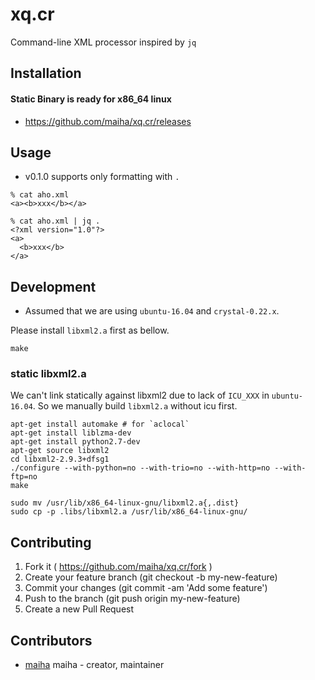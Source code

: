 # xq.cr

Command-line XML processor inspired by `jq`

## Installation

#### Static Binary is ready for x86_64 linux
- https://github.com/maiha/xq.cr/releases

## Usage

- v0.1.0 supports only formatting with `.`

```shell
% cat aho.xml
<a><b>xxx</b></a>

% cat aho.xml | jq .
<?xml version="1.0"?>
<a>
  <b>xxx</b>
</a>
```

## Development

- Assumed that we are using `ubuntu-16.04` and `crystal-0.22.x`.

Please install `libxml2.a` first as bellow.

```shell
make
```

### static libxml2.a

We can't link statically against libxml2 due to lack of `ICU_XXX` in `ubuntu-16.04`.
So we manually build `libxml2.a` without icu first.

```
apt-get install automake # for `aclocal`
apt-get install liblzma-dev
apt-get install python2.7-dev
apt-get source libxml2
cd libxml2-2.9.3+dfsg1
./configure --with-python=no --with-trio=no --with-http=no --with-ftp=no
make

sudo mv /usr/lib/x86_64-linux-gnu/libxml2.a{,.dist}
sudo cp -p .libs/libxml2.a /usr/lib/x86_64-linux-gnu/
```

## Contributing

1. Fork it ( https://github.com/maiha/xq.cr/fork )
2. Create your feature branch (git checkout -b my-new-feature)
3. Commit your changes (git commit -am 'Add some feature')
4. Push to the branch (git push origin my-new-feature)
5. Create a new Pull Request

## Contributors

- [maiha](https://github.com/maiha) maiha - creator, maintainer

